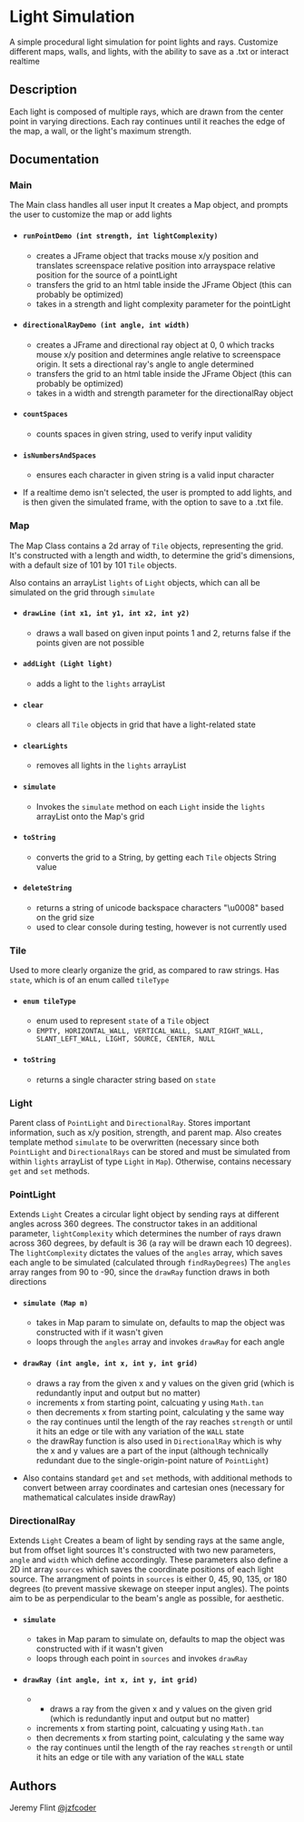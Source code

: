 # Light Simulation

A simple procedural light simulation for point lights and rays. Customize different maps, walls, and lights, with the ability to save as a .txt or interact realtime

## Description

Each light is composed of multiple rays, which are drawn from the center point in varying directions. Each ray continues until it reaches the edge of the map, a wall, or the light's maximum strength.

## Documentation
### Main
The Main class handles all user input
It creates a Map object, and prompts the user to customize the map or add lights

* #### `runPointDemo (int strength, int lightComplexity)`
    * creates a JFrame object that tracks mouse x/y position and translates screenspace relative position into arrayspace relative position for the source of a pointLight
    * transfers the grid to an html table inside the JFrame Object (this can probably be optimized)
    * takes in a strength and light complexity parameter for the pointLight

* #### `directionalRayDemo (int angle, int width)`
    * creates a JFrame and directional ray object at 0, 0 which tracks mouse x/y position and determines angle relative to screenspace origin. It sets a directional
    ray's angle to angle determined
    * transfers the grid to an html table inside the JFrame Object (this can probably be optimized)
    * takes in a width and strength parameter for the directionalRay object

* #### `countSpaces`
    * counts spaces in given string, used to verify input validity

* #### `isNumbersAndSpaces`
    * ensures each character in given string is a valid input character

* If a realtime demo isn't selected, the user is prompted to add lights, and is then given the simulated frame, with the option to save to a .txt file.

### Map
The Map Class contains a 2d array of `Tile` objects, representing the grid.
It's constructed with a length and width, to determine the grid's dimensions, with a default size of 101 by 101 `Tile` objects.

Also contains an arrayList `lights` of `Light` objects, which can all be simulated on the grid through `simulate`

* #### `drawLine (int x1, int y1, int x2, int y2)`
    * draws a wall based on given input points 1 and 2, returns false if the points given are not possible

* #### `addLight (Light light)`
    * adds a light to the `lights` arrayList

* #### `clear`
    * clears all `Tile` objects in grid that have a light-related state

* #### `clearLights`
    * removes all lights in the `lights` arrayList

* #### `simulate`
    * Invokes the `simulate` method on each `Light` inside the `lights` arrayList onto the Map's grid

* #### `toString`
    * converts the grid to a String, by getting each `Tile` objects String value

* #### `deleteString`
    * returns a string of unicode backspace characters "\u0008" based on the grid size
    * used to clear console during testing, however is not currently used

### Tile
Used to more clearly organize the grid, as compared to raw strings.
Has `state`, which is of an enum called `tileType`

* #### `enum tileType`
    * enum used to represent `state` of a `Tile` object
    * `EMPTY,
        HORIZONTAL_WALL,
        VERTICAL_WALL,
        SLANT_RIGHT_WALL,
        SLANT_LEFT_WALL,
        LIGHT,
        SOURCE,
        CENTER,
        NULL`

* #### `toString`
    * returns a single character string based on `state`

### Light
Parent class of `PointLight` and `DirectionalRay`. Stores important information, such as x/y position, strength, and parent map. Also creates template method `simulate` to be overwritten (necessary since both `PointLight` and `DirectionalRays` can be stored and must be simulated from within `lights` arrayList of type `Light` in `Map`). Otherwise, contains necessary `get` and `set` methods.

### PointLight
Extends `Light`
Creates a circular light object by sending rays at different angles across 360 degrees.
The constructor takes in an additional parameter, `lightComplexity` which determines the number of rays drawn across 360 degrees, by default is 36 (a ray will be drawn each 10 degrees).
The `lightComplexity` dictates the values of the `angles` array, which saves each angle to be simulated (calculated through `findRayDegrees`)
The `angles` array ranges from 90 to -90, since the `drawRay` function draws in both directions

* #### `simulate (Map m)`
    * takes in Map param to simulate on, defaults to map the object was constructed with if it wasn't given
    * loops through the `angles` array and invokes `drawRay` for each angle

* #### `drawRay (int angle, int x, int y, int grid)`
    * draws a ray from the given x and y values on the given grid (which is redundantly input and output but no matter)
    * increments x from starting point, calcuating y using `Math.tan`
    * then decrements x from starting point, calculating y the same way
    * the ray continues until the length of the ray reaches `strength` or until it hits an edge or tile with any variation of the `WALL` state
    * the drawRay function is also used in `DirectionalRay` which is why the x and y values are a part of the input (although technically redundant due to the single-origin-point nature of `PointLight`)

* Also contains standard `get` and `set` methods, with additional methods to convert between array coordinates and cartesian ones (necessary for mathematical calculates inside drawRay)

### DirectionalRay
Extends `Light`
Creates a beam of light by sending rays at the same angle, but from offset light sources
It's constructed with two new parameters, `angle` and `width` which define accordingly. These parameters also define a 2D int array `sources` which saves the coordinate positions of each light source. The arrangment of points in `sources` is either 0, 45, 90, 135, or 180 degrees (to prevent massive skewage on steeper input angles). The points aim to be as perpendicular to the beam's angle as possible, for aesthetic.

* #### `simulate`
    * takes in Map param to simulate on, defaults to map the object was constructed with if it wasn't given
    * loops through each point in `sources` and invokes `drawRay`

* #### `drawRay (int angle, int x, int y, int grid)`
    * * draws a ray from the given x and y values on the given grid (which is redundantly input and output but no matter)
    * increments x from starting point, calcuating y using `Math.tan`
    * then decrements x from starting point, calculating y the same way
    * the ray continues until the length of the ray reaches `strength` or until it hits an edge or tile with any variation of the `WALL` state

## Authors
Jeremy Flint
[@jzfcoder](https://github.com/jzfcoder)